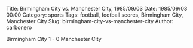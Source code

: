 Title: Birmingham City vs. Manchester City, 1985/09/03
Date: 1985/09/03 00:00
Category: sports
Tags: football, football scores, Birmingham City, Manchester City
Slug: birmingham-city-vs-manchester-city
Author: carbonero


Birmingham City 1 - 0 Manchester City
